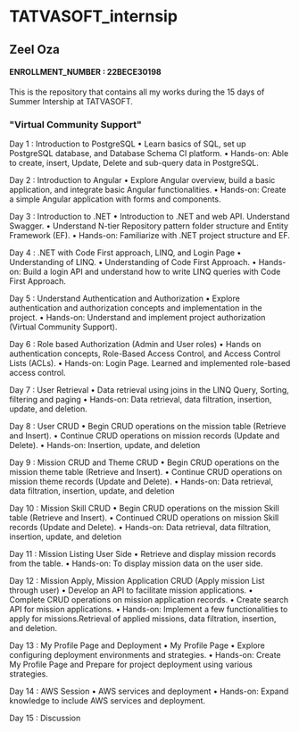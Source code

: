 # TATVASOFT_internsip
## Zeel Oza
<h4> ENROLLMENT_NUMBER : 22BECE30198</h4>
This is the repository that contains all my works during the 15 days of Summer Intership at TATVASOFT.

<h3>"Virtual Community Support"</h3>
<p>Day 1 : Introduction to PostgreSQL
• Learn basics of SQL, set up PostgreSQL database, and Database Schema CI platform.
• Hands-on: Able to create, insert, Update, Delete and sub-query data in PostgreSQL.

Day 2 : Introduction to Angular
• Explore Angular overview, build a basic application, and integrate basic Angular functionalities.
• Hands-on: Create a simple Angular application with forms and components.

Day 3 : Introduction to .NET
• Introduction to .NET and web API. Understand Swagger.
• Understand N-tier Repository pattern folder structure and Entity Framework (EF).
• Hands-on: Familiarize with .NET project structure and EF.

Day 4 : .NET with Code First approach, LINQ, and Login Page
• Understanding of LINQ.
• Understanding of Code First Approach.
• Hands-on: Build a login API and understand how to write LINQ queries with Code First Approach.

Day 5 : Understand Authentication and Authorization
• Explore authentication and authorization concepts and implementation in the project.
• Hands-on: Understand and implement project authorization (Virtual Community Support).

Day 6 : Role based Authorization (Admin and User roles)
• Hands on authentication concepts, Role-Based Access Control, and Access Control Lists (ACLs).
• Hands-on: Login Page. Learned and implemented role-based access control.

Day 7 : User Retrieval
• Data retrieval using joins in the LINQ Query, Sorting, filtering and paging
• Hands-on: Data retrieval, data filtration, insertion, update, and deletion.

Day 8 : User CRUD
• Begin CRUD operations on the mission table (Retrieve and Insert).
• Continue CRUD operations on mission records (Update and Delete).
• Hands-on: Insertion, update, and deletion

Day 9 : Mission CRUD and Theme CRUD
• Begin CRUD operations on the mission theme table (Retrieve and Insert).
• Continue CRUD operations on mission theme records (Update and Delete).
• Hands-on: Data retrieval, data filtration, insertion, update, and deletion

Day 10 : Mission Skill CRUD
• Begin CRUD operations on the mission Skill table (Retrieve and Insert).
• Continued CRUD operations on mission Skill records (Update and Delete).
• Hands-on: Data retrieval, data filtration, insertion, update, and deletion

Day 11 : Mission Listing User Side
• Retrieve and display mission records from the table.
• Hands-on: To display mission data on the user side.

Day 12 : Mission Apply, Mission Application CRUD (Apply mission List through user)
• Develop an API to facilitate mission applications.
• Complete CRUD operations on mission application records.
• Create search API for mission applications.
• Hands-on: Implement a few functionalities to apply for missions.Retrieval of applied missions, data filtration, insertion, and deletion.

Day 13 : My Profile Page and Deployment
• My Profile Page
• Explore configuring deployment environments and strategies.
• Hands-on: Create My Profile Page and Prepare for project deployment using various strategies.

Day 14 : AWS Session
• AWS services and deployment
• Hands-on: Expand knowledge to include AWS services and deployment.</p>

Day 15 : Discussion